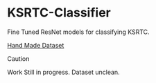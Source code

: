# KSRTC-Classifier
Fine Tuned ResNet models for classifying KSRTC. 

[Hand Made Dataset](https://drive.google.com/drive/folders/16SIOm3Z86EgI6iv4rut3e-HzX9qg5jUM?usp=drive_link)

> [!CAUTION]
> Work Still in progress. Dataset unclean.
